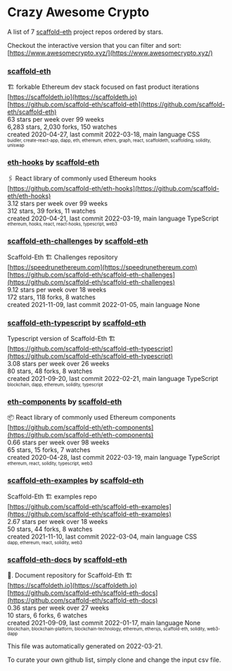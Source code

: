# Crazy Awesome Crypto
A list of 7 [scaffold-eth](https://github.com/scaffold-eth) project repos ordered by stars.  

Checkout the interactive version that you can filter and sort: 
[https://www.awesomecrypto.xyz/](https://www.awesomecrypto.xyz/)  


### [scaffold-eth](https://github.com/scaffold-eth/scaffold-eth)  
🏗 forkable Ethereum dev stack focused on fast product iterations   
[https://scaffoldeth.io](https://scaffoldeth.io)  
[https://github.com/scaffold-eth/scaffold-eth](https://github.com/scaffold-eth/scaffold-eth)  
63 stars per week over 99 weeks  
6,283 stars, 2,030 forks, 150 watches  
created 2020-04-27, last commit 2022-03-18, main language CSS  
<sub><sup>buidler, create-react-app, dapp, eth, ethereum, ethers, graph, react, scaffoldeth, scaffolding, solidity, uniswap</sup></sub>


### [eth-hooks](https://github.com/scaffold-eth/eth-hooks) by [scaffold-eth](https://github.com/scaffold-eth)  
🖇 React library of commonly used Ethereum hooks  
[https://github.com/scaffold-eth/eth-hooks](https://github.com/scaffold-eth/eth-hooks)  
3.12 stars per week over 99 weeks  
312 stars, 39 forks, 11 watches  
created 2020-04-21, last commit 2022-03-19, main language TypeScript  
<sub><sup>ethereum, hooks, react, react-hooks, typescript, web3</sup></sub>


### [scaffold-eth-challenges](https://github.com/scaffold-eth/scaffold-eth-challenges) by [scaffold-eth](https://github.com/scaffold-eth)  
Scaffold-Eth 🏗 Challenges repository  
[https://speedrunethereum.com](https://speedrunethereum.com)  
[https://github.com/scaffold-eth/scaffold-eth-challenges](https://github.com/scaffold-eth/scaffold-eth-challenges)  
9.12 stars per week over 18 weeks  
172 stars, 118 forks, 8 watches  
created 2021-11-09, last commit 2022-01-05, main language None  


### [scaffold-eth-typescript](https://github.com/scaffold-eth/scaffold-eth-typescript) by [scaffold-eth](https://github.com/scaffold-eth)  
Typescript version of Scaffold-Eth 🏗  
[https://github.com/scaffold-eth/scaffold-eth-typescript](https://github.com/scaffold-eth/scaffold-eth-typescript)  
3.08 stars per week over 26 weeks  
80 stars, 48 forks, 8 watches  
created 2021-09-20, last commit 2022-02-21, main language TypeScript  
<sub><sup>blockchain, dapp, ethereum, solidity, typescript</sup></sub>


### [eth-components](https://github.com/scaffold-eth/eth-components) by [scaffold-eth](https://github.com/scaffold-eth)  
📦   React library of commonly used Ethereum components  
[https://github.com/scaffold-eth/eth-components](https://github.com/scaffold-eth/eth-components)  
0.66 stars per week over 98 weeks  
65 stars, 15 forks, 7 watches  
created 2020-04-28, last commit 2022-03-19, main language TypeScript  
<sub><sup>ethereum, react, solidity, typescript, web3</sup></sub>


### [scaffold-eth-examples](https://github.com/scaffold-eth/scaffold-eth-examples) by [scaffold-eth](https://github.com/scaffold-eth)  
Scaffold-Eth 🏗  examples repo  
[https://github.com/scaffold-eth/scaffold-eth-examples](https://github.com/scaffold-eth/scaffold-eth-examples)  
2.67 stars per week over 18 weeks  
50 stars, 44 forks, 8 watches  
created 2021-11-10, last commit 2022-03-04, main language CSS  
<sub><sup>dapp, ethereum, react, solidity, web3</sup></sub>


### [scaffold-eth-docs](https://github.com/scaffold-eth/scaffold-eth-docs) by [scaffold-eth](https://github.com/scaffold-eth)  
📑. Document repository for Scaffold-Eth 🏗  
[https://scaffoldeth.io](https://scaffoldeth.io)  
[https://github.com/scaffold-eth/scaffold-eth-docs](https://github.com/scaffold-eth/scaffold-eth-docs)  
0.36 stars per week over 27 weeks  
10 stars, 6 forks, 6 watches  
created 2021-09-09, last commit 2022-01-17, main language None  
<sub><sup>blockchain, blockchain-platform, blockchain-technology, ethereum, ethersjs, scaffold-eth, solidity, web3-dapp</sup></sub>


This file was automatically generated on 2022-03-21.  

To curate your own github list, simply clone and change the input csv file.  